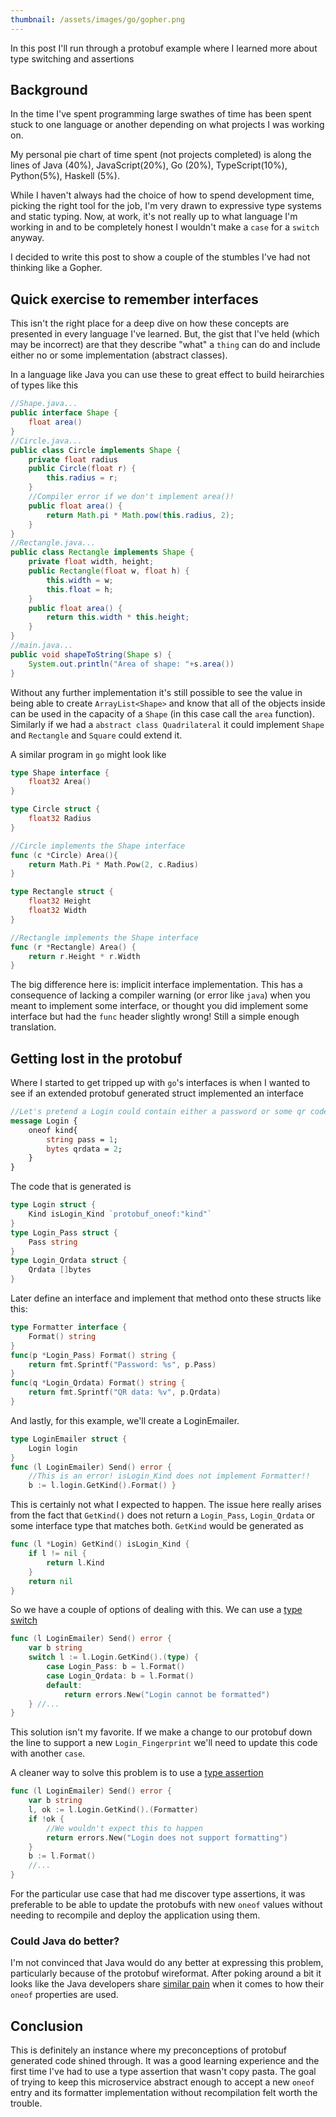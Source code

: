 ```yaml
---
thumbnail: /assets/images/go/gopher.png
---
```


In this post I'll run through a protobuf example where I learned more about type switching and assertions

## Background
In the time I've spent programming large swathes of time has been spent stuck to one language or another depending on what projects I was working on. 

My personal pie chart of time spent (not projects completed) is along the lines of Java (40%), JavaScript(20%), Go (20%), TypeScript(10%), Python(5%), Haskell (5%). 

While I haven't always had the choice of how to spend development time, picking the right tool for the job, I'm very drawn to expressive type systems and static typing. Now, at work, it's not really up to what language I'm working in and to be completely honest I wouldn't make a `case` for a `switch` anyway. 

I decided to write this post to show a couple of the stumbles I've had not thinking like a Gopher.

## Quick exercise to remember interfaces
This isn't the right place for a deep dive on how these concepts are presented in every language I've learned. But, the gist that I've held (which may be incorrect) are that they describe "what" a `thing` can do and include either no or some implementation (abstract classes).

In a language like Java you can use these to great effect to build heirarchies of types like this
```java
//Shape.java...
public interface Shape {
    float area()
}
//Circle.java...
public class Circle implements Shape {
    private float radius
    public Circle(float r) {
        this.radius = r;
    }
    //Compiler error if we don't implement area()!
    public float area() {
        return Math.pi * Math.pow(this.radius, 2);
    }
}
//Rectangle.java...
public class Rectangle implements Shape {
    private float width, height;
    public Rectangle(float w, float h) {
        this.width = w;
        this.float = h;
    }
    public float area() {
        return this.width * this.height;
    }
}
//main.java...
public void shapeToString(Shape s) {
    System.out.println("Area of shape: "+s.area())
}
```
Without any further implementation it's still possible to see the value in being able to create `ArrayList<Shape>` and know that all of the objects inside can be used in the capacity of a `Shape` (in this case call the `area` function). Similarly if we had a `abstract class Quadrilateral` it could implement `Shape` and `Rectangle` and `Square` could extend it.

A similar program in `go` might look like
```go
type Shape interface {
    float32 Area()
}

type Circle struct {
    float32 Radius
}

//Circle implements the Shape interface
func (c *Circle) Area(){
    return Math.Pi * Math.Pow(2, c.Radius)
}

type Rectangle struct {
    float32 Height
    float32 Width
}

//Rectangle implements the Shape interface
func (r *Rectangle) Area() {
    return r.Height * r.Width
}
```
The big difference here is: implicit interface implementation. This has a consequence of lacking a compiler warning (or error like `java`) when you meant to implement some interface, or thought you did implement some interface but had the `func` header slightly wrong! Still a simple enough translation.

## Getting lost in the protobuf

Where I started to get tripped up with `go`'s interfaces is when I wanted to see if an extended protobuf generated struct implemented an interface
```protobuf
//Let's pretend a Login could contain either a password or some qr code bytes
message Login {
    oneof kind{
        string pass = 1;
        bytes qrdata = 2;
    }
}
```
The code that is generated is
```go
type Login struct {
    Kind isLogin_Kind `protobuf_oneof:"kind"`
}
type Login_Pass struct {
    Pass string
}
type Login_Qrdata struct {
    Qrdata []bytes
}
```
Later define an interface and implement that method onto these structs like this:
```go 
type Formatter interface {
    Format() string
}
func(p *Login_Pass) Format() string {
    return fmt.Sprintf("Password: %s", p.Pass)
}
func(q *Login_Qrdata) Format() string {
    return fmt.Sprintf("QR data: %v", p.Qrdata)
}
```
And lastly, for this example, we'll create a LoginEmailer.
```go
type LoginEmailer struct {
    Login login
}
func (l LoginEmailer) Send() error {
    //This is an error! isLogin_Kind does not implement Formatter!!
    b := l.login.GetKind().Format() }
```
This is certainly not what I expected to happen. The issue here really arises from the fact that `GetKind()` does not return a `Login_Pass`, `Login_Qrdata` or some interface type that matches both. `GetKind` would be generated as
```go
func (l *Login) GetKind() isLogin_Kind {
    if l != nil {
        return l.Kind
    }
    return nil
}
```
So we have a couple of options of dealing with this. We can use a [type switch](https://tour.golang.org/methods/16)
```go
func (l LoginEmailer) Send() error {
    var b string
    switch l := l.Login.GetKind().(type) {
        case Login_Pass: b = l.Format()
        case Login_Qrdata: b = l.Format()
        default: 
            return errors.New("Login cannot be formatted")
    } //...
}
```
This solution isn't my favorite. If we make a change to our protobuf down the line to support a new `Login_Fingerprint` we'll need to update this code with another `case`. 

A cleaner way to solve this problem is to use a [type assertion](https://tour.golang.org/methods/15)
```go
func (l LoginEmailer) Send() error {
    var b string
    l, ok := l.Login.GetKind().(Formatter)
    if !ok {
        //We wouldn't expect this to happen
        return errors.New("Login does not support formatting") 
    }
    b := l.Format()
    //...
}
```
For the particular use case that had me discover type assertions, it was preferable to be able to update the protobufs with new `oneof` values without needing to recompile and deploy the application using them.

### Could Java do better?
I'm not convinced that Java would do any better at expressing this problem, particularly because of the protobuf wireformat. After poking around a bit it looks like the Java developers share [similar pain](https://github.com/protocolbuffers/protobuf/issues/2984) when it comes to how their `oneof` properties are used.

## Conclusion

This is definitely an instance where my preconceptions of protobuf generated code shined through. It was a good learning experience and the first time I've had to use a type assertion that wasn't copy pasta. The goal of trying to keep this microservice abstract enough to accept a new `oneof` entry and its formatter implementation without recompilation felt worth the trouble.